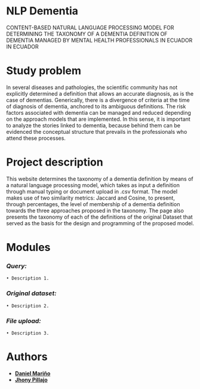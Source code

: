 # NLP Dementia
CONTENT-BASED NATURAL LANGUAGE PROCESSING MODEL FOR DETERMINING THE TAXONOMY OF A DEMENTIA DEFINITION OF DEMENTIA MANAGED BY MENTAL HEALTH PROFESSIONALS IN ECUADOR IN ECUADOR

# Study problem
In several diseases and pathologies, the scientific community has not explicitly determined a definition that allows an accurate diagnosis, as is the case of dementias. Generically, there is a divergence of criteria at the time of diagnosis of dementia, anchored to its ambiguous definitions. The risk factors associated with dementia can be managed and reduced depending on the approach models that are implemented. In this sense, it is important to analyze the stories linked to dementia, because behind them can be evidenced the conceptual structure that prevails in the professionals who attend these processes.

# Project description
This website determines the taxonomy of a dementia definition by means of a natural language processing model, which takes as input a definition through manual typing or document upload in .csv format. The model makes use of two similarity metrics: Jaccard and Cosine, to present, through percentages, the level of membership of a dementia definition towards the three approaches proposed in the taxonomy. The page also presents the taxonomy of each of the definitions of the original Dataset that served as the basis for the design and programming of the proposed model.

# Modules
### _Query:_

```
• Description 1.
```

### _Original dataset:_

```
• Description 2.
```

### _File upload:_

```
• Description 3.
```

# Authors 
* **[Daniel Mariño](https://github.com/dmarinoz)**
* **[Jhony Pillajo](https://github.com/jpillajo)**
